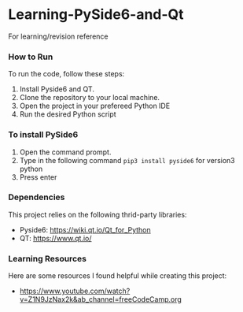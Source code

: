 # Learning-PySide6-and-Qt
For learning/revision reference

### How to Run
To run the code, follow these steps:
1. Install Pyside6 and QT.
2. Clone the repository to your local machine.
3. Open the project in your prefereed Python IDE
4. Run the desired Python script

### To install PySide6
1. Open the command prompt.
2. Type in the following command `pip3 install pyside6` for version3 python
3. Press enter

### Dependencies
This project relies on the following thrid-party libraries:
- Pyside6: https://wiki.qt.io/Qt_for_Python
- QT: https://www.qt.io/

### Learning Resources
Here are some resources I found helpful while creating this project:
- https://www.youtube.com/watch?v=Z1N9JzNax2k&ab_channel=freeCodeCamp.org
